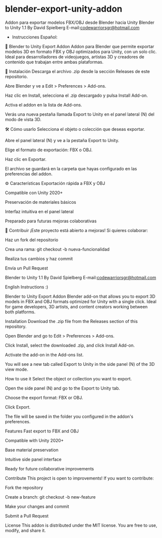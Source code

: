# blender-export-unity-addon
Addon para exportar modelos FBX/OBJ desde Blender hacia Unity
Blender to Unity 1.1
By David Spielberg
E-mail:codewarriorsgr@hotmail.com

- Instrucciones Español:

🧩 Blender to Unity Export Addon
Addon para Blender que permite exportar modelos 3D en formato FBX y OBJ optimizados para Unity, con un solo clic. Ideal para desarrolladores de videojuegos, artistas 3D y creadores de contenido que trabajan entre ambas plataformas.

🚀 Instalación
Descarga el archivo .zip desde la sección Releases de este repositorio.

Abre Blender y ve a Edit > Preferences > Add-ons.

Haz clic en Install, selecciona el .zip descargado y pulsa Install Add-on.

Activa el addon en la lista de Add-ons.

Verás una nueva pestaña llamada Export to Unity en el panel lateral (N) del modo de vista 3D.

🛠️ Cómo usarlo
Selecciona el objeto o colección que deseas exportar.

Abre el panel lateral (N) y ve a la pestaña Export to Unity.

Elige el formato de exportación: FBX o OBJ.

Haz clic en Exportar.

El archivo se guardará en la carpeta que hayas configurado en las preferencias del addon.

⚙️ Características
Exportación rápida a FBX y OBJ

Compatible con Unity 2020+

Preservación de materiales básicos

Interfaz intuitiva en el panel lateral

Preparado para futuras mejoras colaborativas

🤝 Contribuir
¡Este proyecto está abierto a mejoras! Si quieres colaborar:

Haz un fork del repositorio

Crea una rama: git checkout -b nueva-funcionalidad

Realiza tus cambios y haz commit

Envía un Pull Request

Blender to Unity 1.1
By David Spielberg
E-mail:codewarriorsgr@hotmail.com

English Instructions :)

Blender to Unity Export Addon
Blender add-on that allows you to export 3D models in FBX and OBJ formats optimized for Unity with a single click. Ideal for game developers, 3D artists, and content creators working between both platforms.

Installation
Download the .zip file from the Releases section of this repository.

Open Blender and go to Edit > Preferences > Add-ons.

Click Install, select the downloaded .zip, and click Install Add-on.

Activate the add-on in the Add-ons list.

You will see a new tab called Export to Unity in the side panel (N) of the 3D view mode.

How to use it
Select the object or collection you want to export.

Open the side panel (N) and go to the Export to Unity tab.

Choose the export format: FBX or OBJ.

Click Export.

The file will be saved in the folder you configured in the addon's preferences.

Features
Fast export to FBX and OBJ

Compatible with Unity 2020+

Base material preservation

Intuitive side panel interface

Ready for future collaborative improvements

Contribute
This project is open to improvements! If you want to contribute:

Fork the repository

Create a branch: git checkout -b new-feature

Make your changes and commit

Submit a Pull Request

License
This addon is distributed under the MIT license. You are free to use, modify, and share it.

